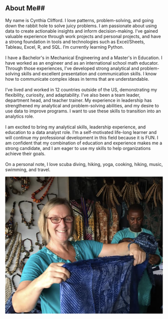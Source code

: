 ## About Me##<br>
My name is Cynthia Clifford. I love patterns, problem-solving, and going down the rabbit hole to solve juicy problems.  I am passionate about using data to create actionable insights and inform decision-making. I’ve gained valuable experience through work projects and personal projects, and have a strong foundation in tools and technologies such as Excel/Sheets, Tableau, Excel, R, and SQL. I’m currently learning Python.<br><br>
I have a Bachelor's in Mechanical Engineering and a Master's in Education. I have worked as an engineer and as an international school math educator. Through those experiences, I’ve developed strong analytical and problem-solving skills and excellent presentation and communication skills. I know how to communicate complex ideas in terms that are understandable. <br><br>
I’ve lived and worked in 12 countries outside of the US, demonstrating my flexibility, curiosity, and adaptability. I’ve also been a team leader, department head, and teacher trainer. My experience in leadership has strengthened my analytical and problem-solving abilities, and my desire to use data to improve programs. I want to use these skills to transition into an analytics role.<br><br>
I am excited to bring my analytical skills, leadership experience, and education to a data analyst role. I’m a self-motivated life-long learner and will continue my professional development in this field because it is FUN. I am confident that my combination of education and experience makes me a strong candidate, and I am eager to use my skills to help organizations achieve their goals.<br><br>
On a personal note, I love scuba diving, hiking, yoga, cooking, hiking, music, swimming, and travel.<br>






<img src="images/me_craftmarket.png?raw=true"/>
